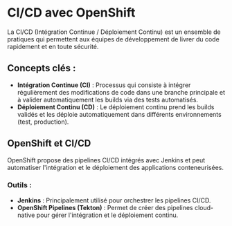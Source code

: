 # CI/CD avec OpenShift

La CI/CD (Intégration Continue / Déploiement Continu) est un ensemble de pratiques qui permettent aux équipes de développement de livrer du code rapidement et en toute sécurité.

## Concepts clés :
- **Intégration Continue (CI)** : Processus qui consiste à intégrer régulièrement des modifications de code dans une branche principale et à valider automatiquement les builds via des tests automatisés.
- **Déploiement Continu (CD)** : Le déploiement continu prend les builds validés et les déploie automatiquement dans différents environnements (test, production).

## OpenShift et CI/CD
OpenShift propose des pipelines CI/CD intégrés avec Jenkins et peut automatiser l'intégration et le déploiement des applications conteneurisées.

### Outils :
- **Jenkins** : Principalement utilisé pour orchestrer les pipelines CI/CD.
- **OpenShift Pipelines (Tekton)** : Permet de créer des pipelines cloud-native pour gérer l'intégration et le déploiement continu.
